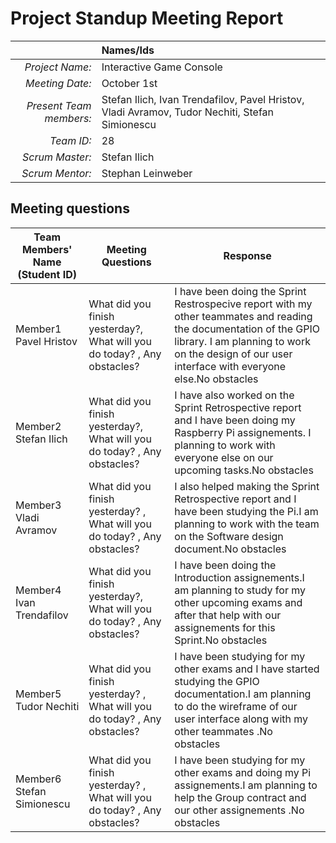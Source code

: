 # Project Standup Meeting Report 

|                          | **Names/Ids**  |
|-------------------------:|:---------------|
| *Project Name:*          |     Interactive Game Console  |
| *Meeting Date:*          |    October 1st |
| *Present Team members:*  |  Stefan Ilich, Ivan Trendafilov, Pavel Hristov, Vladi Avramov, Tudor Nechiti, Stefan Simionescu|
| *Team ID:*               |     28           |
| *Scrum  Master:*         |    Stefan Ilich|
| *Scrum  Mentor:*         |     Stephan Leinweber  |
 
## Meeting questions



| **Team Members' Name (Student ID)** | **Meeting Questions** | **Response**  |
|-------------------------------------|-----------------------|---------------|
| Member1      Pavel Hristov          |   What did you finish yesterday?, What will you do today? , Any obstacles?   |I have been doing the Sprint Restrospecive report with my other teammates and reading the documentation of the GPIO library. I am planning to work on the design of our user interface with everyone else.No obstacles        |
| Member2      Stefan Ilich           |  What did you finish yesterday?, What will you do today?  , Any obstacles?   |I have also worked on the Sprint Retrospective report and I have been doing my Raspberry Pi assignements. I planning to work with everyone else on our upcoming tasks.No obstacles         |
| Member3      Vladi Avramov          |  What did you finish yesterday? ,  What will you do today?  , Any obstacles? |I also helped making the Sprint Retrospective report and I have been studying the Pi.I am planning to work with the team on the Software design document.No obstacles        |
| Member4      Ivan Trendafilov       |  What did you finish yesterday?, What will you do today?  ,  Any obstacles?  |I have been doing the Introduction assignements.I am planning to study for my other upcoming exams and after that help with our assignements for this Sprint.No obstacles|
| Member5       Tudor Nechiti         | What did you finish yesterday? , What will you do today? ,    Any obstacles? |I have been studying for my other exams and I have started studying the GPIO documentation.I am planning to do the wireframe of our user interface along with my other teammates .No obstacles           |
| Member6      Stefan Simionescu      |  What did you finish yesterday? ,  What will you do today? , Any obstacles?  |I have been studying for my other exams and doing my Pi assignements.I am planning to help the Group contract and our other assignements .No obstacles        |
